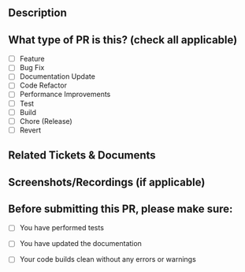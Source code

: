 ## Description

<!-- Please do not leave this blank. This PR [adds/removes/fixes/replaces] the [feature/bug/etc]. -->
## What type of PR is this? (check all applicable)

- [ ] Feature
- [ ] Bug Fix
- [ ] Documentation Update
- [ ] Code Refactor
- [ ] Performance Improvements
- [ ] Test
- [ ] Build
- [ ] Chore (Release)
- [ ] Revert

## Related Tickets & Documents

<!-- Please use this format to link issue numbers: Closes #123
More information at the following URL:
https://docs.github.com/en/free-pro-team@latest/github/managing-your-work-on-github/linking-a-pull-request-to-an-issue#linking-a-pull-request-to-an-issue-using-a-keyword -->

## Screenshots/Recordings (if applicable)

## Before submitting this PR, please make sure:
- [ ] You have performed tests
- [ ] You have updated the documentation
- [ ] Your code builds clean without any errors or warnings

